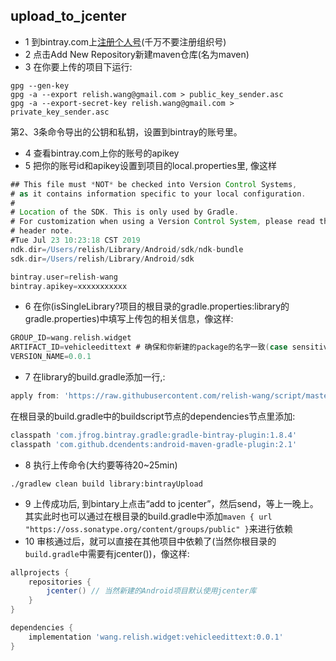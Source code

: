## upload_to_jcenter

- 1 到bintray.com上[注册个人号](https://bintray.com/signup/oss)(千万不要注册组织号)
- 2 点击Add New Repository新建maven仓库(名为maven)
- 3 在你要上传的项目下运行:
```
gpg --gen-key
gpg -a --export relish.wang@gmail.com > public_key_sender.asc
gpg -a --export-secret-key relish.wang@gmail.com > private_key_sender.asc
```
第2、3条命令导出的公钥和私钥，设置到bintray的账号里。

- 4 查看bintray.com上你的账号的apikey
- 5 把你的账号id和apikey设置到项目的local.properties里, 像这样
```groovy
## This file must *NOT* be checked into Version Control Systems,
# as it contains information specific to your local configuration.
#
# Location of the SDK. This is only used by Gradle.
# For customization when using a Version Control System, please read the
# header note.
#Tue Jul 23 10:23:18 CST 2019
ndk.dir=/Users/relish/Library/Android/sdk/ndk-bundle
sdk.dir=/Users/relish/Library/Android/sdk

bintray.user=relish-wang
bintray.apikey=xxxxxxxxxxx
```
- 6 在你(isSingleLibrary?项目的根目录的gradle.properties:library的gradle.properties)中填写上传包的相关信息，像这样:
```groovy
GROUP_ID=wang.relish.widget
ARTIFACT_ID=vehicleedittext # 确保和你新建的package的名字一致(case sensitive)
VERSION_NAME=0.0.1
```
- 7 在library的build.gradle添加一行,:
```groovy
apply from: 'https://raw.githubusercontent.com/relish-wang/script/master/push_to_jcenter.gradle'
```
在根目录的build.gradle中的buildscript节点的dependencies节点里添加:
```groovy
classpath 'com.jfrog.bintray.gradle:gradle-bintray-plugin:1.8.4'
classpath 'com.github.dcendents:android-maven-gradle-plugin:2.1'
```
- 8 执行上传命令(大约要等待20~25min)
```shell
./gradlew clean build library:bintrayUpload
```
- 9 上传成功后, 到bintary上点击“add to jcenter”，然后send，等上一晚上。
其实此时也可以通过在根目录的build.gradle中添加`maven { url "https://oss.sonatype.org/content/groups/public" }`来进行依赖
- 10 审核通过后，就可以直接在其他项目中依赖了(当然你根目录的`build.gradle`中需要有jcenter())，像这样:
```groovy
allprojects {
    repositories {
        jcenter() // 当然新建的Android项目默认使用jcenter库
    }
}
```
```groovy
dependencies {
    implementation 'wang.relish.widget:vehicleedittext:0.0.1'
}
```
